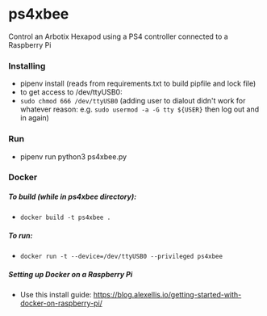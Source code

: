 # ps4xbee
Control an Arbotix Hexapod using a PS4 controller connected to a Raspberry Pi


### Installing
- pipenv install (reads from requirements.txt to build pipfile and lock file)
- to get access to /dev/ttyUSB0:
- `sudo chmod 666 /dev/ttyUSB0` (adding user to dialout didn't work for whatever reason: e.g. `sudo usermod -a -G tty ${USER}` then log out and in again)

### Run
- pipenv run python3 ps4xbee.py

### Docker
##### To build (while in ps4xbee directory):
- ```docker build -t ps4xbee .```

##### To run:
- ```docker run -t --device=/dev/ttyUSB0 --privileged ps4xbee```

##### Setting up Docker on a Raspberry Pi
- Use this install guide: https://blog.alexellis.io/getting-started-with-docker-on-raspberry-pi/
